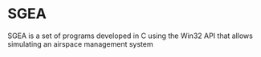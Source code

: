 # SGEA
SGEA is a set of programs developed in C using the Win32 API that allows simulating an airspace management system

